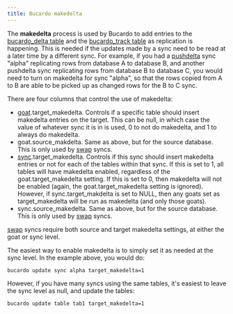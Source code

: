 ```yaml
---
title: Bucardo makedelta
---
```


The **makedelta** process is used by Bucardo to add entries to
the [bucardo_delta table](/Bucardo/schema/bucardo_delta) and
the [bucardo_track table](/Bucardo/schema/bucardo_track) as replication
is happening.  This is needed if the updates made by a sync need to be read
at a later time by a different sync.  For example, if you had
a [pushdelta](/Bucardo/object_types/pushdelta) sync "alpha" replicating rows
from database A to database B, and another pushdelta sync replicating rows
from database B to database C, you would need to turn on makedelta
for sync "alpha", so that the rows copied from A to B are able
to be picked up as changed rows for the B to C sync.

There are four columns that control the use of makedelta:

-   [goat](/Bucardo/schema/goat).target_makedelta. Controls if a specific table should insert makedelta entries on the target. This can be null, in which case the value of whatever sync it is in is used, 0 to not do makedelta, and 1 to always do makedelta.
-   goat.source_makdelta. Same as above, but for the source database. This is only used by [swap](/Bucardo/object_types/swap) syncs.
-   [sync](/Bucardo/schema/sync).target_makedelta. Controls if this sync should insert makedelta entries or not for each of the tables within that sync. If this is set to 1, all tables will have makedelta enabled, regardless of the goat.target_makedelta setting. If this is set to 0, then makedelta will not be enabled (again, the goat.target_makedelta setting is ignored). However, if sync.target_makdelta is set to NULL, then any goats set as target_makedelta will be run as makedelta (and only those goats).
-   sync.source_makedelta. Same as above, but for the source database. This is only used by [swap](/Bucardo/object_types/swap) syncs.

[swap](/Bucardo/object_types/swap) syncs require both source and target makedelta settings, at either the goat or sync level.

The easiest way to enable makedelta is to simply set it as needed at the sync level. In the example above, you would do:

    bucardo update sync alpha target_makedelta=1

However, if you have many syncs using the same tables, it's easiest to leave the sync level as null, and update the tables:

    bucardo update table tab1 target_makedelta=1
